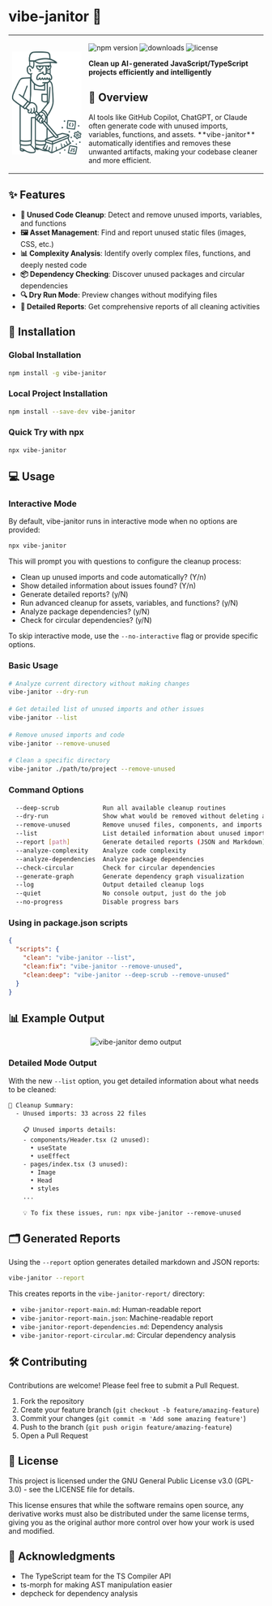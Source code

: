 # vibe-janitor 🧹

<table border="0" cellspacing="0" cellpadding="0">
  <tr>
    <td width="30%" align="center">
      <img src="https://raw.githubusercontent.com/TravnikovDev/vibe-janitor/main/static/vibe-janitor.svg" alt="vibe-janitor mascot" width="100%">
    </td>
    <td width="70%">
      <p>
        <img src="https://img.shields.io/npm/v/vibe-janitor.svg" alt="npm version">
        <img src="https://img.shields.io/npm/dm/vibe-janitor.svg" alt="downloads">
        <img src="https://img.shields.io/github/license/TravnikovDev/vibe-janitor.svg" alt="license">
      </p>
      <p>
        <b>Clean up AI-generated JavaScript/TypeScript projects efficiently and intelligently</b>
      </p>
      <h2>🌟 Overview</h2>
      <p>
      AI tools like GitHub Copilot, ChatGPT, or Claude often generate code with unused imports, variables, functions, and assets. **vibe-janitor** automatically identifies and removes these unwanted artifacts, making your codebase cleaner and more efficient.
      </p>
    </td>
  </tr>
</table>

## ✨ Features

- **🧹 Unused Code Cleanup**: Detect and remove unused imports, variables, and functions
- **🖼️ Asset Management**: Find and report unused static files (images, CSS, etc.)
- **📊 Complexity Analysis**: Identify overly complex files, functions, and deeply nested code
- **📦 Dependency Checking**: Discover unused packages and circular dependencies
- **🔍 Dry Run Mode**: Preview changes without modifying files
- **📝 Detailed Reports**: Get comprehensive reports of all cleaning activities

## 🚀 Installation

### Global Installation

```bash
npm install -g vibe-janitor
```

### Local Project Installation

```bash
npm install --save-dev vibe-janitor
```

### Quick Try with npx

```bash
npx vibe-janitor
```

## 💻 Usage

### Interactive Mode

By default, vibe-janitor runs in interactive mode when no options are provided:

```bash
npx vibe-janitor
```

This will prompt you with questions to configure the cleanup process:
- Clean up unused imports and code automatically? (Y/n)
- Show detailed information about issues found? (Y/n)
- Generate detailed reports? (y/N)
- Run advanced cleanup for assets, variables, and functions? (y/N)
- Analyze package dependencies? (y/N)
- Check for circular dependencies? (y/N)

To skip interactive mode, use the `--no-interactive` flag or provide specific options.

### Basic Usage

```bash
# Analyze current directory without making changes
vibe-janitor --dry-run

# Get detailed list of unused imports and other issues
vibe-janitor --list

# Remove unused imports and code
vibe-janitor --remove-unused

# Clean a specific directory
vibe-janitor ./path/to/project --remove-unused
```

### Command Options

```bash
  --deep-scrub            Run all available cleanup routines
  --dry-run               Show what would be removed without deleting anything
  --remove-unused         Remove unused files, components, and imports
  --list                  List detailed information about unused imports and other issues
  --report [path]         Generate detailed reports (JSON and Markdown)
  --analyze-complexity    Analyze code complexity
  --analyze-dependencies  Analyze package dependencies
  --check-circular        Check for circular dependencies
  --generate-graph        Generate dependency graph visualization
  --log                   Output detailed cleanup logs
  --quiet                 No console output, just do the job
  --no-progress           Disable progress bars
```

### Using in package.json scripts

```json
{
  "scripts": {
    "clean": "vibe-janitor --list",
    "clean:fix": "vibe-janitor --remove-unused",
    "clean:deep": "vibe-janitor --deep-scrub --remove-unused"
  }
}
```

## 📊 Example Output

<p align="center">
  <img width="700" src="https://raw.githubusercontent.com/TravnikovDev/vibe-janitor/main/docs/vibe-janitor-demo.png" alt="vibe-janitor demo output">
</p>

### Detailed Mode Output

With the new `--list` option, you get detailed information about what needs to be cleaned:

```
📝 Cleanup Summary:
  - Unused imports: 33 across 22 files

    📋 Unused imports details:
    - components/Header.tsx (2 unused):
      • useState
      • useEffect
    - pages/index.tsx (3 unused):
      • Image
      • Head
      • styles
    ...

    💡 To fix these issues, run: npx vibe-janitor --remove-unused
```

## 🗂️ Generated Reports

Using the `--report` option generates detailed markdown and JSON reports:

```bash
vibe-janitor --report
```

This creates reports in the `vibe-janitor-report/` directory:

- `vibe-janitor-report-main.md`: Human-readable report
- `vibe-janitor-report-main.json`: Machine-readable report
- `vibe-janitor-report-dependencies.md`: Dependency analysis
- `vibe-janitor-report-circular.md`: Circular dependency analysis

## 🛠️ Contributing

Contributions are welcome! Please feel free to submit a Pull Request.

1. Fork the repository
2. Create your feature branch (`git checkout -b feature/amazing-feature`)
3. Commit your changes (`git commit -m 'Add some amazing feature'`)
4. Push to the branch (`git push origin feature/amazing-feature`)
5. Open a Pull Request

## 📝 License

This project is licensed under the GNU General Public License v3.0 (GPL-3.0) - see the LICENSE file for details.

This license ensures that while the software remains open source, any derivative works must also be distributed under the same license terms, giving you as the original author more control over how your work is used and modified.

## 🙏 Acknowledgments

- The TypeScript team for the TS Compiler API
- ts-morph for making AST manipulation easier
- depcheck for dependency analysis